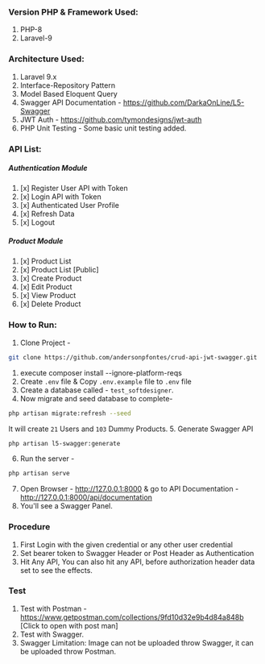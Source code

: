 ### Version PHP & Framework Used:
1. PHP-8
1. Laravel-9

### Architecture Used:
1. Laravel 9.x
1. Interface-Repository Pattern
1. Model Based Eloquent Query
1. Swagger API Documentation - https://github.com/DarkaOnLine/L5-Swagger
1. JWT Auth - https://github.com/tymondesigns/jwt-auth
1. PHP Unit Testing - Some basic unit testing added.

### API List:
##### Authentication Module
1. [x] Register User API with Token
1. [x] Login API with Token
1. [x] Authenticated User Profile
1. [x] Refresh Data
1. [x] Logout

##### Product Module
1. [x] Product List
1. [x] Product List [Public]
1. [x] Create Product
1. [x] Edit Product
1. [x] View Product
1. [x] Delete Product

### How to Run:
1. Clone Project - 

```bash
git clone https://github.com/andersonpfontes/crud-api-jwt-swagger.git
```
1. execute composer install --ignore-platform-reqs
2. Create `.env` file & Copy `.env.example` file to `.env` file
3. Create a database called - `test_softdesigner`.
4. Now migrate and seed database to complete-
``` bash
php artisan migrate:refresh --seed
```
It will create `21` Users and `103` Dummy Products.
5. Generate Swagger API
``` bash
php artisan l5-swagger:generate
```
6. Run the server -
``` bash
php artisan serve
```
7. Open Browser -
http://127.0.0.1:8000 & go to API Documentation -
http://127.0.0.1:8000/api/documentation
8. You'll see a Swagger Panel.


### Procedure
1. First Login with the given credential or any other user credential
1. Set bearer token to Swagger Header or Post Header as Authentication
1. Hit Any API, You can also hit any API, before authorization header data set to see the effects.



### Test
1. Test with Postman - https://www.getpostman.com/collections/9fd10d32e9b4d84a848b [Click to open with post man]
1. Test with Swagger.
1. Swagger Limitation: Image can not be uploaded throw Swagger, it can be uploaded throw Postman.
